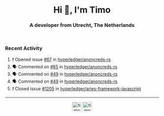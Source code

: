 <h1 align="center">Hi 👋, I'm Timo</h1>
<h3 align="center">A developer from Utrecht, The Netherlands</h3>
<br/>
<!-- https://github.com/rahuldkjain/github-profile-readme-generator --!>

<!--  <p align="left"><img src="https://github-readme-stats.vercel.app/api?username=timoglastra&show_icons=true&count_private=true&" alt="timoglastra" /></p> --!>

<!--
Github language stats
<p align="left"><img src="https://github-readme-stats.vercel.app/api/top-langs/?username=timoglastra&layout=compact" alt="timoglastra" /><p>
-->

<!-- Codestats language stats -->
<!-- <p align="left"><img src="https://codestats-readme.vercel.app/api/top-langs/?username=timoglastra&layout=compact&language_count=12" alt="timoglastra" /><p>    --!>
  
<h3>Recent Activity</h3>

<!--START_SECTION:activity-->
1. ❗️ Opened issue [#67](https://github.com/hyperledger/anoncreds-rs/issues/67) in [hyperledger/anoncreds-rs](https://github.com/hyperledger/anoncreds-rs)
2. 🗣 Commented on [#65](https://github.com/hyperledger/anoncreds-rs/issues/65) in [hyperledger/anoncreds-rs](https://github.com/hyperledger/anoncreds-rs)
3. 🗣 Commented on [#49](https://github.com/hyperledger/anoncreds-rs/issues/49) in [hyperledger/anoncreds-rs](https://github.com/hyperledger/anoncreds-rs)
4. 🗣 Commented on [#49](https://github.com/hyperledger/anoncreds-rs/issues/49) in [hyperledger/anoncreds-rs](https://github.com/hyperledger/anoncreds-rs)
5. ❗️ Closed issue [#1205](https://github.com/hyperledger/aries-framework-javascript/issues/1205) in [hyperledger/aries-framework-javascript](https://github.com/hyperledger/aries-framework-javascript)
<!--END_SECTION:activity-->

---

<p align="center">
<a href="https://twitter.com/timoglastra" target="blank"><img align="center" src="https://cdn.jsdelivr.net/npm/simple-icons@3.0.1/icons/twitter.svg" alt="timoglastra" height="30" width="30" /></a>
<a href="https://linkedin.com/in/timoglastra" target="blank"><img align="center" src="https://cdn.jsdelivr.net/npm/simple-icons@3.0.1/icons/linkedin.svg" alt="timoglastra" height="30" width="30" /></a>
</p>



